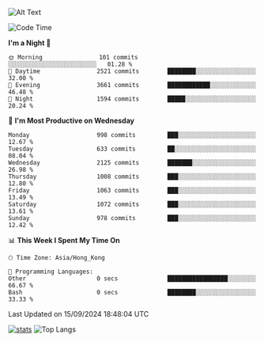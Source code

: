 ![Alt Text](https://media.tenor.com/3Gehha8RO-sAAAAC/goose-dance.gif)

<!--START_SECTION:waka-->
![Code Time](http://img.shields.io/badge/Code%20Time-290%20hrs%2051%20mins-blue)

**I'm a Night 🦉** 

```text
🌞 Morning                101 commits         ░░░░░░░░░░░░░░░░░░░░░░░░░   01.28 % 
🌆 Daytime                2521 commits        ████████░░░░░░░░░░░░░░░░░   32.00 % 
🌃 Evening                3661 commits        ████████████░░░░░░░░░░░░░   46.48 % 
🌙 Night                  1594 commits        █████░░░░░░░░░░░░░░░░░░░░   20.24 % 
```
📅 **I'm Most Productive on Wednesday** 

```text
Monday                   998 commits         ███░░░░░░░░░░░░░░░░░░░░░░   12.67 % 
Tuesday                  633 commits         ██░░░░░░░░░░░░░░░░░░░░░░░   08.04 % 
Wednesday                2125 commits        ███████░░░░░░░░░░░░░░░░░░   26.98 % 
Thursday                 1008 commits        ███░░░░░░░░░░░░░░░░░░░░░░   12.80 % 
Friday                   1063 commits        ███░░░░░░░░░░░░░░░░░░░░░░   13.49 % 
Saturday                 1072 commits        ███░░░░░░░░░░░░░░░░░░░░░░   13.61 % 
Sunday                   978 commits         ███░░░░░░░░░░░░░░░░░░░░░░   12.42 % 
```


📊 **This Week I Spent My Time On** 

```text
🕑︎ Time Zone: Asia/Hong_Kong

💬 Programming Languages: 
Other                    0 secs              █████████████████░░░░░░░░   66.67 % 
Bash                     0 secs              ████████░░░░░░░░░░░░░░░░░   33.33 % 
```


 Last Updated on 15/09/2024 18:48:04 UTC
<!--END_SECTION:waka-->
[![stats](https://github-readme-stats-rose-phi.vercel.app/api?username=jxncted&count_private=true)](https://github.com/jxncted/github-readme-stats)
![Top Langs](https://github-readme-stats-rose-phi.vercel.app/api/top-langs/?username=jxncted\&layout=compact&hide=c,assembly,jupyter%20notebook)
